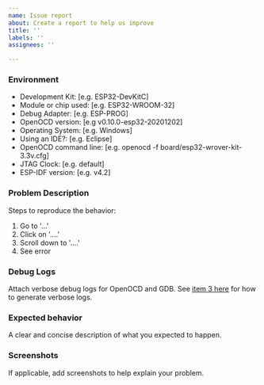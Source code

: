 ```yaml
---
name: Issue report
about: Create a report to help us improve
title: ''
labels: ''
assignees: ''

---
```


### Environment
- Development Kit: [e.g. ESP32-DevKitC]
- Module or chip used: [e.g. ESP32-WROOM-32]
- Debug Adapter: [e.g. ESP-PROG]
- OpenOCD version: [e.g v0.10.0-esp32-20201202]
- Operating System: [e.g. Windows]
- Using an IDE?: [e.g. Eclipse]
- OpenOCD command line: [e.g. openocd -f board/esp32-wrover-kit-3.3v.cfg]
- JTAG Clock: [e.g. default]
- ESP-IDF version: [e.g. v4.2]

### Problem Description
Steps to reproduce the behavior:
1. Go to '...'
2. Click on '....'
3. Scroll down to '....'
4. See error

### Debug Logs
Attach verbose debug logs for OpenOCD and GDB.  See [item 3 here](https://docs.espressif.com/projects/esp-idf/en/latest/esp32/api-guides/jtag-debugging/tips-and-quirks.html#reporting-issues-with-openocd-gdb) for how to generate verbose logs.

### Expected behavior
A clear and concise description of what you expected to happen.

### Screenshots
If applicable, add screenshots to help explain your problem.
